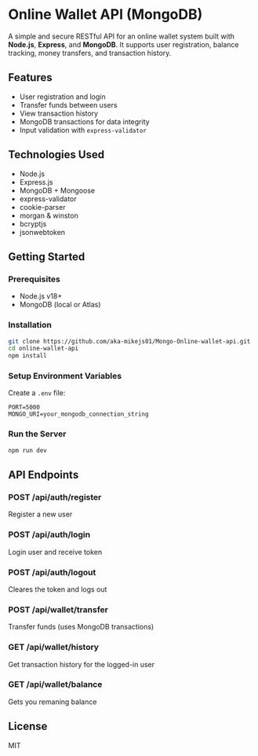 # Online Wallet API (MongoDB)

A simple and secure RESTful API for an online wallet system built with **Node.js**, **Express**, and **MongoDB**. It supports user registration, balance tracking, money transfers, and transaction history.

## Features

* User registration and login
* Transfer funds between users
* View transaction history
* MongoDB transactions for data integrity
* Input validation with `express-validator`

## Technologies Used

* Node.js
* Express.js
* MongoDB + Mongoose
* express-validator
* cookie-parser
* morgan & winston
* bcryptjs
* jsonwebtoken

## Getting Started

### Prerequisites

* Node.js v18+
* MongoDB (local or Atlas)

### Installation

```bash
git clone https://github.com/aka-mikejs01/Mongo-Online-wallet-api.git
cd online-wallet-api
npm install
```

### Setup Environment Variables

Create a `.env` file:

```env
PORT=5000
MONGO_URI=your_mongodb_connection_string
```

### Run the Server

```bash
npm run dev
```

## API Endpoints

### POST /api/auth/register

Register a new user

### POST /api/auth/login

Login user and receive token

### POST /api/auth/logout

Cleares the token and logs out

### POST /api/wallet/transfer

Transfer funds (uses MongoDB transactions)

### GET /api/wallet/history

Get transaction history for the logged-in user

### GET /api/wallet/balance

Gets you remaning balance

## License

MIT
